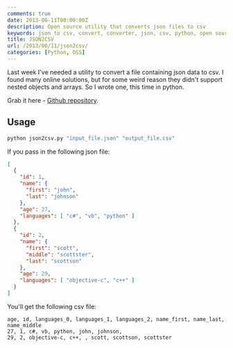 ```yaml
---
comments: true
date: 2013-06-11T00:00:00Z
description: Open source utility that converts json files to csv
keywords: json to csv, convert, converter, json, csv, python, open source
title: JSON2CSV
url: /2013/06/11/json2csv/
categories: [Python, OSS]
---
```


Last week I've needed a utility to convert a file containing json data to csv. I found many online solutions, but for some weird reason they didn't support nested objects and arrays. So I wrote one, this time in python.

<!--more-->

Grab it here - [Github repository](https://github.com/vladikk/json2csv).

Usage
-----

``` bash
python json2csv.py "input_file.json" "output_file.csv"
```

If you pass in the following json file:
``` json
[
  {
    "id": 1,
    "name": {
      "first": "john",
      "last": "johnson"
    },
    "age": 27,
    "languages": [ "c#", "vb", "python" ]
  },
  {
    "id": 2,
    "name": {
      "first": "scott",
      "middle": "scottster",
      "last": "scottson"
    },
    "age": 29,
    "languages": [ "objective-c", "c++" ]
  }
]
```

You'll get the following csv file:
``` text
age, id, languages_0, languages_1, languages_2, name_first, name_last, name_middle
27, 1, c#, vb, python, john, johnson,
29, 2, objective-c,	c++, , scott, scottson, scottster
```